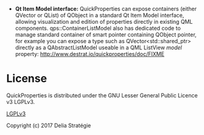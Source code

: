 
- **Qt Item Model interface:** QuickProperties can expose containers (either QVector or QList) of QObject in a standard Qt Item Model interface, allowing visualization and edition of properties directly in existing QML components. qps::ContainerListModel also has dedicated code to manage standard container of smart pointer containing QObject pointer, for example you can expose a type such as QVector<std::shared_ptr<QObject>> directly as a QAbstractListModel useable in a QML ListView *model* property: http://www.destrat.io/quickproperties/doc/FIXME
 
License
=======
QuickProperties is distributed under the GNU Lesser General Public Licence v3 LGPLv3.

[LGPLv3](https://github.com/cneben/QuickProperties/blob/master/lgpl.txt)

Copyright (c) 2017 Delia Stratégie